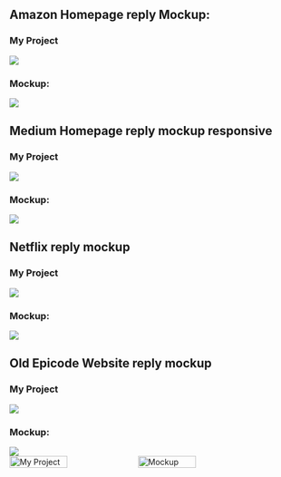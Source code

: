 <h2>Amazon Homepage reply Mockup:</h2>
        <h3>My Project</h3>
        <img src="./Project Amazon Homepage/Amazon Page/assets/images/My Amazon Homepage.png" />
        <h3>Mockup:</h3>
        <img src="./Project Amazon Homepage/Amazon Page/mockup.jpg" />
<h2>Medium Homepage reply mockup responsive</h2>
    <h3>My Project</h3>
    <img src="./Project Amazon Homepage/Amazon Page/assets/images/My Amazon Homepage.png" />
    <h3>Mockup:</h3>
    <img src="./Project Amazon Homepage/Amazon Page/mockup.jpg" />
<h2>Netflix reply mockup</h2>
    <h3>My Project</h3>
    <img src="./Project Amazon Homepage/Amazon Page/assets/images/My Amazon Homepage.png" />
    <h3>Mockup:</h3>
    <img src="./Project Amazon Homepage/Amazon Page/mockup.jpg" />    
<h2>Old Epicode Website reply mockup</h2>
    <h3>My Project</h3>
    <img src="./Project Amazon Homepage/Amazon Page/assets/images/My Amazon Homepage.png" />
    <h3>Mockup:</h3>
    <img src="./Project Amazon Homepage/Amazon Page/mockup.jpg" />
    <div style="display: flex;">
  <img src="./Project Amazon Homepage/Amazon Page/assets/images/My Amazon Homepage.png" alt="My Project" width="45%" />
  <img src="./Project Amazon Homepage/Amazon Page/mockup.jpg" alt="Mockup" width="45%" />
</div>